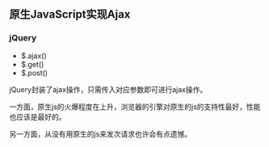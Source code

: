 ## 原生JavaScript实现Ajax

### jQuery

- $.ajax()
- $.get()
- $.post()

jQuery封装了ajax操作，只需传入对应参数即可进行ajax操作。

一方面，原生js的火爆程度在上升，浏览器的引擎对原生的js的支持性最好，性能也应该是最好的。

另一方面，从没有用原生的js来发次请求也许会有点遗憾。

